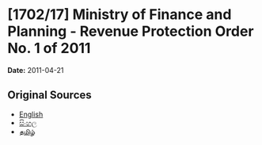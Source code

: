 # [1702/17] Ministry of Finance and Planning - Revenue Protection Order No. 1 of 2011

**Date:** 2011-04-21

## Original Sources

- [English](https://documents.gov.lk/view/extra-gazettes/2011/4/1702-17_E.pdf)
- [සිංහල](https://documents.gov.lk/view/extra-gazettes/2011/4/1702-17_S.pdf)
- [தமிழ்](https://documents.gov.lk/view/extra-gazettes/2011/4/1702-17_T.pdf)

